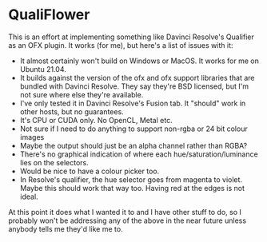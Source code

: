 QualiFlower
===========

This is an effort at implementing something like Davinci Resolve's Qualifier
as an OFX plugin. It works (for me), but here's a list of issues with it:

* It almost certainly won't build on Windows or MacOS. It works for me on
  Ubuntu 21.04.
* It builds against the version of the ofx and ofx support libraries that are
  bundled with Davinci Resolve. They say they're BSD licensed, but I'm not sure
  where else they're available.
* I've only tested it in Davinci Resolve's Fusion tab. It "should" work in
  other hosts, but no guarantees.
* It's CPU or CUDA only. No OpenCL, Metal etc.
* Not sure if I need to do anything to support non-rgba or 24 bit colour images
* Maybe the output should just be an alpha channel rather than RGBA?
* There's no graphical indication of where each hue/saturation/luminance lies
  on the selectors.
* Would be nice to have a colour picker too.
* In Resolve's qualifier, the hue selector goes from magenta to violet. Maybe
  this should work that way too. Having red at the edges is not ideal.

At this point it does what I wanted it to and I have other stuff to do, so
I probably won't be addressing any of the above in the near future unless
anybody tells me they'd like me to.
